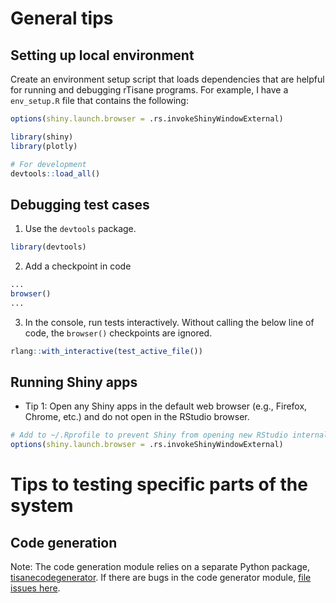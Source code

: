 # General tips
## Setting up local environment
Create an environment setup script that loads dependencies that are helpful for running and debugging rTisane programs. For example, I have a `env_setup.R` file that contains the following: 
```R 
options(shiny.launch.browser = .rs.invokeShinyWindowExternal)

library(shiny)
library(plotly)

# For development
devtools::load_all()
```

## Debugging test cases
1. Use the `devtools` package.
```R
library(devtools)
```
2. Add a checkpoint in code
```R
...
browser()
...
```
3. In the console, run tests interactively. Without calling the below line of code, the `browser()` checkpoints are ignored. 
```R
rlang::with_interactive(test_active_file())
```

## Running Shiny apps 
- Tip 1: Open any Shiny apps in the default web browser (e.g., Firefox, Chrome, etc.) and do not open in the RStudio browser.
```R
# Add to ~/.Rprofile to prevent Shiny from opening new RStudio internal browser each time
options(shiny.launch.browser = .rs.invokeShinyWindowExternal)
```

# Tips to testing specific parts of the system
## Code generation 
Note: The code generation module relies on a separate Python package, [tisanecodegenerator](https://github.com/emjun/tisaneCodeGenerator). If there are bugs in the code generator module, [file issues here](https://github.com/emjun/tisaneCodeGenerator/issues). 

<!-- If the bug or unexpected behavior is not found in the code generation module and related to how the input JSON to or the output code from the module are used... -->